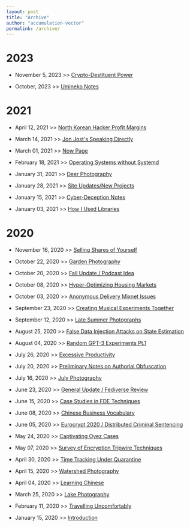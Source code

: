 ```yaml
---
layout: post
title: "Archive"
author: "accumulation-vector"
permalink: /archive/
---
```


# 2023

- November 5, 2023 >> [Crypto-Destituent Power]()

- October, 2023 >> [Umineko Notes]()

# 2021

- April 12, 2021 >> [North Korean Hacker Profit Margins](https://accumulationvector.com/2021-04-12/north-korean-hackers)

- March 14, 2021 >> [Jon Jost's Speaking Directly](https://accumulationvector.com/2021-03-14/review-speaking-directly)

- March 01, 2021 >> [Now Page](https://accumulationvector.com/2021-03-01/now)

- February 18, 2021 >> [Operating Systems without Systemd](https://accumulationvector.com/2021-02-18/systemd-archives)

- January 31, 2021 >> [Deer Photography](https://accumulationvector.com/2021-01-31/deer-photography)

- January 28, 2021 >> [Site Updates/New Projects](https://accumulationvector.com/2021-01-28/site-updates)

- January 15, 2021 >> [Cyber-Deception Notes](https://accumulationvector.com/2021-01-15/cyberdeception-notes)

- January 03, 2021 >> [How I Used Libraries](https://accumulationvector.com/2021-01-03/how-i-used-libraries)

# 2020

- November 16, 2020 >> [Selling Shares of Yourself](https://accumulationvector.com/2020-11-16/selling-shares-of-yourself)

- October 22, 2020 >> [Garden Photography](https://accumulationvector.com/2020-10-22/garden-photography)

- October 20, 2020 >> [Fall Update / Podcast Idea](https://accumulationvector.com/2020-10-20/update-podcast-info)

- October 08, 2020 >> [Hyper-Optimizing Housing Markets](https://accumulationvector.com/2020-10-08/hyper-optimizing-housing)

- October 03, 2020 >> [Anonymous Delivery Mixnet Issues](https://accumulationvector.com/2020-10-03/anonymous-delivery)

- September 23, 2020 >> [Creating Musical Experiments Together](https://accumulationvector.com/2020-09-23/creating-music-together)

- September 12, 2020 >> [Late Summer Photographs](https://accumulationvector.com/2020-09-12/summer-photography)

- August 25, 2020 >> [False Data Injection Attacks on State Estimation](https://accumulationvector.com/2020-08-25/false-data-injection)

- August 04, 2020 >> [Random GPT-3 Experiments Pt.1](https://accumulationvector.com/2020-08-04/gpt-3-experiments)

- July 26, 2020 >> [Excessive Productivity](https://accumulationvector.com/2020-07-26/excessive-productivity)

- July 20, 2020 >> [Preliminary Notes on Authorial Obfuscation](https://accumulationvector.com/2020-07-20/preliminary-notes-auth-ob)

- July 16, 2020 >> [July Photography](https://accumulationvector.com/2020-07-16/july-photography)

- June 23, 2020 >> [General Update / Fediverse Review](https://accumulationvector.com/2020-06-23/general-updates)

- June 15, 2020 >> [Case Studies in FDE Techniques](https://accumulationvector.com/2020-06-15/case-study-fde)

- June 08, 2020 >> [Chinese Business Vocabulary](https://accumulationvector.com/2020-06-08/chinese-business-phrasebook)

- June 05, 2020 >> [Eurocrypt 2020 / Distributed Criminal Sentencing](https://accumulationvector.com/2020-06-05/eurocrypt-distributed-sentencing)

- May 24, 2020 >> [Captivating Oyez Cases](https://accumulationvector.com/2020-05-24/captivating-oyez-cases)

- May 07, 2020 >> [Survey of Encryption Tripwire Techniques](https://accumulationvector.com/2020-05-07/survey-of-enc-tripwire)

- April 30, 2020 >> [Time Tracking Under Quarantine](https://accumulationvector.com/2020-04-30/covid19-time-tracking)

- April 15, 2020 >> [Watershed Photography](https://accumulationvector.com/2020-04-15/watershed-photography)

- April 04, 2020 >> [Learning Chinese](https://accumulationvector.com/2020-04-04/learning-chinese)

- March 25, 2020 >> [Lake Photography](https://accumulationvector.com/2020-03-25/lake-photography)

- February 11, 2020 >> [Travelling Uncomfortably](https://accumulationvector.com/2020-02-11/travelling-uncomfortably)

- January 15, 2020 >> [Introduction](https://accumulationvector.com/2020-01-15/introduction)
